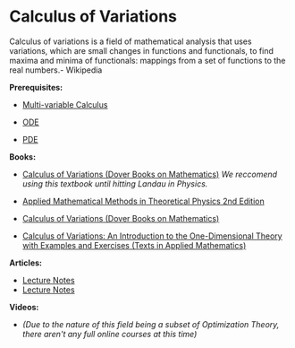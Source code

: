 # Calculus of Variations

Calculus of variations is a field of mathematical analysis that uses variations, which are small changes in functions and functionals, to find maxima and minima of functionals: mappings from a set of functions to the real numbers.- Wikipedia

**Prerequisites:**

* [Multi-variable Calculus](https://old.reddit.com/r/bibliographies/comments/ak9let/multivariable_calculus/)

* [ODE](https://old.reddit.com/r/bibliographies/comments/akgt8r/differential_equations/)

* [PDE](https://old.reddit.com/r/bibliographies/comments/akgtbv/partial_differential_equations/)

**Books:**

* [Calculus of Variations (Dover Books on Mathematics)](https://www.amazon.com/Calculus-Variations-Dover-Books-Mathematics/dp/0486414485) *We reccomend using this textbook until hitting Landau in Physics.*

* [Applied Mathematical Methods in Theoretical Physics 2nd Edition
](https://www.amazon.com/Applied-Mathematical-Methods-Theoretical-Physics/dp/352740936X/ref=la_B001JOU43Y_1_1?s=books&ie=UTF8&qid=1390327904&sr=1-1)

* [Calculus of Variations (Dover Books on Mathematics)](https://www.amazon.com/Calculus-Variations-Dover-Books-Mathematics-ebook/dp/B00EYLI70G/ref=sr_1_5?keywords=variational+calculus&qid=1551653801&s=books&sr=1-5)

* [Calculus of Variations: An Introduction to the One-Dimensional Theory with Examples and Exercises (Texts in Applied Mathematics)](https://www.amazon.com/Calculus-Variations-Introduction-One-Dimensional-Mathematics/dp/3319711229/ref=sr_1_7?keywords=variational+calculus&qid=1551653801&s=books&sr=1-7)

**Articles:**

* [Lecture Notes](http://www.staff.city.ac.uk/~george1/calculus-variations-optimal-control.pdf)
* [Lecture Notes](https://math.cmu.edu/CNA/Publications/publications2016/papers/16-CNA-007.pdf)

**Videos:**

*  *(Due to the nature of this field being a subset of Optimization Theory, there aren't any full online courses at this time)*
